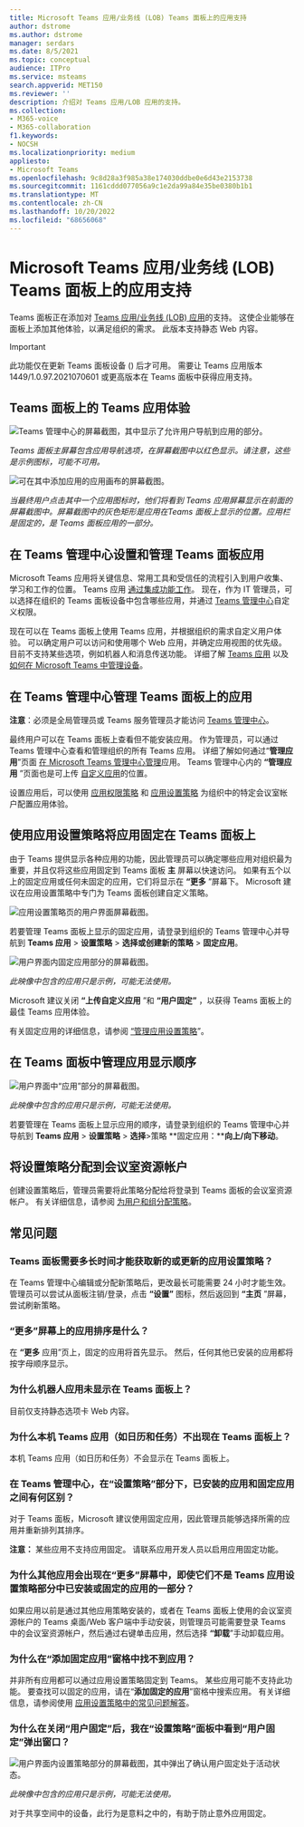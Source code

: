 ```yaml
---
title: Microsoft Teams 应用/业务线 (LOB) Teams 面板上的应用支持
author: dstrome
ms.author: dstrome
manager: serdars
ms.date: 8/5/2021
ms.topic: conceptual
audience: ITPro
ms.service: msteams
search.appverid: MET150
ms.reviewer: ''
description: 介绍对 Teams 应用/LOB 应用的支持。
ms.collection:
- M365-voice
- M365-collaboration
f1.keywords:
- NOCSH
ms.localizationpriority: medium
appliesto:
- Microsoft Teams
ms.openlocfilehash: 9c8d28a3f985a38e174030ddbe0e6d43e2153738
ms.sourcegitcommit: 1161cddd077056a9c1e2da99a84e35be0380b1b1
ms.translationtype: MT
ms.contentlocale: zh-CN
ms.lasthandoff: 10/20/2022
ms.locfileid: "68656068"
---
```

# <a name="microsoft-teams-appsline-of-business-lob-app-support-on-teams-panels"></a>Microsoft Teams 应用/业务线 (LOB) Teams 面板上的应用支持

Teams 面板正在添加对 [Teams 应用/业务线 (LOB) 应用](/microsoftteams/platform/overview)的支持。 这使企业能够在面板上添加其他体验，以满足组织的需求。 此版本支持静态 Web 内容。

> [!IMPORTANT]
> 此功能仅在更新 Teams 面板设备 () 后才可用。 需要让 Teams 应用版本 1449/1.0.97.2021070601 或更高版本在 Teams 面板中获得应用支持。

## <a name="teams-app-experience-on-teams-panels"></a>Teams 面板上的 Teams 应用体验

![Teams 管理中心的屏幕截图，其中显示了允许用户导航到应用的部分。](media/tac1update.png)

*Teams 面板主屏幕包含应用导航选项，在屏幕截图中以红色显示。请注意，这些是示例图标，可能不可用。*

![可在其中添加应用的应用画布的屏幕截图。](media/appscreen.png)

*当最终用户点击其中一个应用图标时，他们将看到 Teams 应用屏幕显示在前面的屏幕截图中。屏幕截图中的灰色矩形是应用在Teams 面板上显示的位置。应用栏是固定的，是 Teams 面板应用的一部分。*

## <a name="set-up-and-manage-teams-panels-apps-in-teams-admin-center"></a>在 Teams 管理中心设置和管理 Teams 面板应用

Microsoft Teams 应用将关键信息、常用工具和受信任的流程引入到用户收集、学习和工作的位置。 Teams 应用 [通过集成功能工作](/microsoftteams/platform/concepts/capabilities-overview)。 现在，作为 IT 管理员，可以选择在组织的 Teams 面板设备中包含哪些应用，并通过 [Teams 管理中心](https://admin.teams.microsoft.com/)自定义权限。

现在可以在 Teams 面板上使用 Teams 应用，并根据组织的需求自定义用户体验。 可以确定用户可以访问和使用哪个 Web 应用，并确定应用视图的优先级。 目前不支持某些选项，例如机器人和消息传送功能。 详细了解 [Teams 应用](/microsoftteams/platform/overview) 以及 [如何在 Microsoft Teams 中管理设备](/microsoftteams/devices/device-management)。

## <a name="manage-apps-on-teams-panels-in-teams-admin-center"></a>在 Teams 管理中心管理 Teams 面板上的应用

**注意**：必须是全局管理员或 Teams 服务管理员才能访问 [Teams 管理中心](https://admin.teams.microsoft.com/)。

最终用户可以在 Teams 面板上查看但不能安装应用。 作为管理员，可以通过 Teams 管理中心查看和管理组织的所有 Teams 应用。 详细了解如何通过“**管理应用**”页面 [在 Microsoft Teams 管理中心管理](/microsoftteams/manage-apps)应用。 Teams 管理中心内的 **“管理应用** ”页面也是可上传 [自定义应用](/microsoftteams/manage-apps#publish-a-custom-app-to-your-organizations-app-store)的位置。

设置应用后，可以使用 [应用权限策略](/microsoftteams/teams-app-permission-policies) 和 [应用设置策略](/microsoftteams/teams-app-setup-policies) 为组织中的特定会议室帐户配置应用体验。

## <a name="pin-apps-on-teams-panels-with-app-setup-policies"></a>使用应用设置策略将应用固定在 Teams 面板上

由于 Teams 提供显示各种应用的功能，因此管理员可以确定哪些应用对组织最为重要，并且仅将这些应用固定到 Teams 面板 **主** 屏幕以快速访问。 如果有五个以上的固定应用或任何未固定的应用，它们将显示在 **“更多** ”屏幕下。 Microsoft 建议在应用设置策略中专门为 Teams 面板创建自定义策略。

![应用设置策略页的用户界面屏幕截图。](media/appsetup1.png)

若要管理 Teams 面板上显示的固定应用，请登录到组织的 Teams 管理中心并导航到 **Teams 应用** \> **设置策略** \> **选择或创建新的策略** \> **固定应用**。

![用户界面内固定应用部分的屏幕截图。](media/appsetup2.png)

*此映像中包含的应用只是示例，可能无法使用。*

Microsoft 建议关闭 **“上传自定义应用** ”和 **“用户固定”** ，以获得 Teams 面板上的最佳 Teams 应用体验。

有关固定应用的详细信息，请参阅 [“管理应用设置策略](/microsoftteams/teams-app-setup-policies)”。

## <a name="manage-apps-display-order-in-teams-panels"></a>在 Teams 面板中管理应用显示顺序

![用户界面中“应用”部分的屏幕截图。](media/appsetup3.png)

*此映像中包含的应用只是示例，可能无法使用。*

若要管理在 Teams 面板上显示应用的顺序，请登录到组织的 Teams 管理中心并导航到 **Teams 应用** \> **设置策略** \> **选择**\>策略 **固定应用：****向上/向下移动**。

## <a name="assigning-setup-policies-to-a-room-resource-account"></a>将设置策略分配到会议室资源帐户

创建设置策略后，管理员需要将此策略分配给将登录到 Teams 面板的会议室资源帐户。 有关详细信息，请参阅 [为用户和组分配策略](/microsoftteams/assign-policies-users-and-groups)。

## <a name="faq"></a>常见问题

### <a name="how-long-does-it-take-for-teams-panels-to-get-the-new-or-updated-app-setup-policies"></a>Teams 面板需要多长时间才能获取新的或更新的应用设置策略？

在 Teams 管理中心编辑或分配新策略后，更改最长可能需要 24 小时才能生效。 管理员可以尝试从面板注销/登录，点击 **“设置”** 图标，然后返回到 **“主页** ”屏幕，尝试刷新策略。

### <a name="what-is-the-ordering-of-the-apps-on-the-more-screen"></a>“更多”屏幕上的应用排序是什么？

在 **“更多** 应用”页上，固定的应用将首先显示。 然后，任何其他已安装的应用都将按字母顺序显示。

### <a name="why-are-bot-apps-not-showing-up-on-teams-panels"></a>为什么机器人应用未显示在 Teams 面板上？

目前仅支持静态选项卡 Web 内容。

### <a name="why-are-native-teams-apps-such-as-calendar-and-tasks-not-appearing-on-teams-panels"></a>为什么本机 Teams 应用（如日历和任务）不出现在 Teams 面板上？

本机 Teams 应用（如日历和任务）不会显示在 Teams 面板上。

### <a name="in-the-teams-admin-center-under-the-setup-policies-section-what-is-the-difference-between-installed-apps-and-pinned-apps"></a>在 Teams 管理中心，在“设置策略”部分下，已安装的应用和固定应用之间有何区别？

对于 Teams 面板，Microsoft 建议使用固定应用，因此管理员能够选择所需的应用并重新排列其排序。

**注意：** 某些应用不支持应用固定。 请联系应用开发人员以启用应用固定功能。

### <a name="why-are-other-apps-appearing-in-the-more-screen-even-though-they-are-not-part-of-the-installed-or-pinned-apps-in-the-teams-app-setup-policy-section"></a>为什么其他应用会出现在“更多”屏幕中，即使它们不是 Teams 应用设置策略部分中已安装或固定的应用的一部分？

如果应用以前是通过其他应用策略安装的，或者在 Teams 面板上使用的会议室资源帐户的 Teams 桌面/Web 客户端中手动安装，则管理员可能需要登录 Teams 中的会议室资源帐户，然后通过右键单击应用，然后选择 **“卸载**”手动卸载应用。

### <a name="why-cant-i-find-an-app-in-the-add-pinned-apps-pane"></a>为什么在“添加固定应用”窗格中找不到应用？

并非所有应用都可以通过应用设置策略固定到 Teams。 某些应用可能不支持此功能。 要查找可以固定的应用，请在“**添加固定的应用**”窗格中搜索应用。 有关详细信息，请参阅使用 [应用设置策略中的常见问题解答](/microsoftteams/teams-app-setup-policies#why-cant-i-find-an-app-in-the-add-pinned-apps-pane)。

### <a name="why-am-i-seeing-an-user-pinning-pop-up-in-the-setup-policies-panel-after-i-turn-off-user-pinning"></a>为什么在关闭“用户固定”后，我在“设置策略”面板中看到“用户固定”弹出窗口？

![用户界面内设置策略部分的屏幕截图，其中弹出了确认用户固定处于活动状态。](media/appsetup4.png)

*此映像中包含的应用只是示例，可能无法使用。*

对于共享空间中的设备，此行为是意料之中的，有助于防止意外应用固定。
